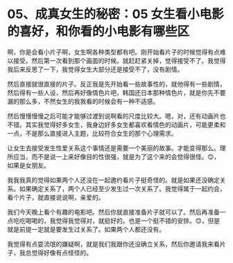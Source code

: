 # 05、成真女生的秘密：05 女生看小电影的喜好，和你看的小电影有哪些区

啊，你是会看小片子啊，女生啊各种类型都有吧。刚开始看片子的时候觉得有点难以接受。然后第一次看到那个画面的时候。就赶赶紧关掉，觉得接受不了。我觉得我后来反思了一下，我觉得女生大部分还是接受不了，没有剧情。

然后直接就很直接的片子。反正我是先开始看一些故事性的，就他得有一些剧情，然后得有一些人设，然后再好像情色片吧，韩国还日本那种情色片，就是你先不要漏的那么多，不然女生的我我看的时候会有一种不适感。

然后慢慢慢慢之后可能才能够过渡到说啊看的尺度比较大。嗯，对，还有动画片也不错。其实我觉得好多女生，我身边好多女生都喜欢看情色的动画片，可能更柔和一点，不是那么直接进入主题，比较符合女生的那个心理需求。

让女生去接受发生性爱关系这个事情还是需要一个美丽的故事。才能变得那么。理所应当，而不是说一上来好像目的性很强，就是为了这个来的会觉得很怪。😊，如果是女朋友。

我我我真的觉得如果两个人还没在一起邀约看片子挺奇怪的。就是如果还没确定关系。如果确定关系了，两个人已经至少发生过一次关系了。我觉得属于一起约会，看个片子，就直接说说啊，亲爱的。

我们今天晚上看个有趣的电影吧。然后你就直接准备片子就可以了。然后再准备一点吃吃喝喝的，我觉得我觉得对，就挺好的。也是一个挺不错的安排。😊，但是就是前提一定就是要发生过关系了。如果两个人都还没有。

我觉得有点耍流氓的嫌疑啊，就是我们我跟你还没确立关系，然后你邀请我来看片子，我总觉得好像有点怪怪的。